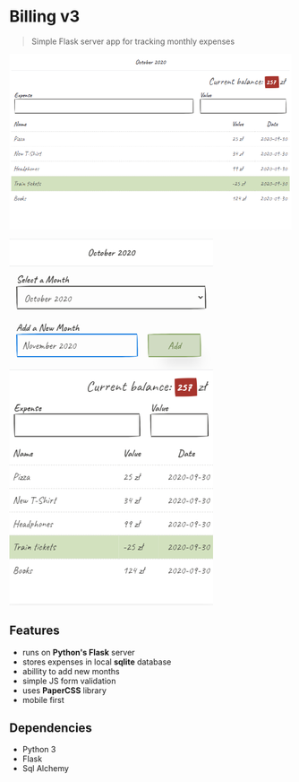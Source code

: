 # Billing v3

> Simple Flask server app for tracking monthly expenses

[![Main interface](./screens/main.png)]()

[![Responsive interface](./screens/mobile.png)]()

## Features

- runs on **Python's Flask** server
- stores expenses in local **sqlite** database
- abillity to add new months
- simple JS form validation
- uses **PaperCSS** library
- mobile first

## Dependencies
- Python 3
- Flask
- Sql Alchemy
